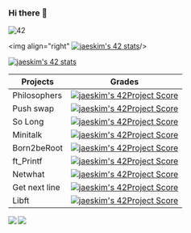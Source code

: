 ### Hi there 👋
![42](https://badgen.net/badge/Born2Code/abouhlel/blue?cache=86400&icon=https://meta.intra.42.fr/assets/42_logo-7dfc9110a5319a308863b96bda33cea995046d1731cebb735e41b16255106c12.svg)

<img align="right" [![jaeskim's 42 stats](https://badge42.herokuapp.com/api/stats/abouhlel)](https://github.com/JaeSeoKim/badge42)/>

[![jaeskim's 42 stats](https://badge42.herokuapp.com/api/stats/abouhlel?cursus=C%20Piscine)](https://github.com/JaeSeoKim/badge42)

|Projects|Grades|
|---	|---	|
|Philosophers|[![jaeskim's 42Project Score](https://badge42.herokuapp.com/api/project/abouhlel/Philosophers)](https://github.com/JaeSeoKim/badge42)|
|Push swap|[![jaeskim's 42Project Score](https://badge42.herokuapp.com/api/project/abouhlel/push_swap)](https://github.com/JaeSeoKim/badge42)|
|So Long|[![jaeskim's 42Project Score](https://badge42.herokuapp.com/api/project/abouhlel/so_long)](https://github.com/JaeSeoKim/badge42)|
|Minitalk|[![jaeskim's 42Project Score](https://badge42.herokuapp.com/api/project/abouhlel/minitalk)](https://github.com/JaeSeoKim/badge42)|
|Born2beRoot|[![jaeskim's 42Project Score](https://badge42.herokuapp.com/api/project/abouhlel/Born2beroot)](https://github.com/JaeSeoKim/badge42)|
|ft_Printf|[![jaeskim's 42Project Score](https://badge42.herokuapp.com/api/project/abouhlel/ft_printf)](https://github.com/JaeSeoKim/badge42)|
|Netwhat|[![jaeskim's 42Project Score](https://badge42.herokuapp.com/api/project/abouhlel/netwhat)](https://github.com/JaeSeoKim/badge42)|
|Get next line|[![jaeskim's 42Project Score](https://badge42.herokuapp.com/api/project/abouhlel/get_next_line)](https://github.com/JaeSeoKim/badge42)|
|Libft|[![jaeskim's 42Project Score](https://badge42.herokuapp.com/api/project/abouhlel/Libft)](https://github.com/JaeSeoKim/badge42)|

<img align="left" src="https://github-readme-stats-eight-virid.vercel.app/api?username=libraab&count_private=true&theme=calm&show_icons=true"/>
<img align="center" src="https://github-readme-stats-eight-virid.vercel.app/api/top-langs/?username=libraab&layout=compact&count_private=false&theme=calm&show_icons=true"/>
